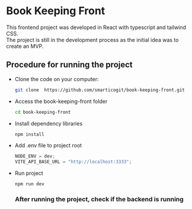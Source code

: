 # Book Keeping Front

This frontend project was developed in React with typescript and tailwind CSS. <br>
The project is still in the development process as the initial idea was to create an MVP.

## Procedure for running the project

- Clone the code on your computer:

  ```sh
  git clone  https://github.com/smarticogit/book-keeping-front.git
  ```

- Access the book-keeping-front folder

  ```sh
  cd book-keeping-front
  ```

- Install dependency libraries

  ```sh
  npm install
  ```

- Add .env file to project root

  ```js
  NODE_ENV = dev;
  VITE_API_BASE_URL = "http://localhost:3333";
  ```

- Run project

  ```sh
  npm run dev
  ```

  ### After running the project, check if the backend is running
